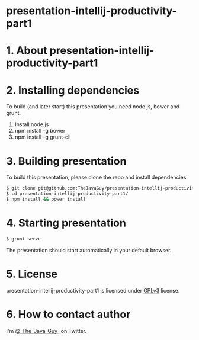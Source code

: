 # presentation-intellij-productivity-part1

# 1. About presentation-intellij-productivity-part1
# 2. Installing dependencies
To build (and later start) this presentation you need node.js, bower and grunt.
1. Install node.js
2. npm install -g bower
3. npm install -g grunt-cli
# 3. Building presentation
To build this presentation, please clone the repo and install dependencies:
```bash
$ git clone git@github.com:TheJavaGuy/presentation-intellij-productivity-part1.git
$ cd presentation-intellij-productivity-part1/
$ npm install && bower install
```
# 4. Starting presentation
```bash
$ grunt serve
```
The presentation should start automatically in your default browser.
# 5. License
presentation-intellij-productivity-part1 is licensed under [GPLv3][gpl] license.
# 6. How to contact author
I'm [@\_The\_Java\_Guy\_][twitterhandle] on Twitter.

[gpl]: https://www.gnu.org/licenses/gpl-3.0.html
[twitterhandle]: https://twitter.com/_The_Java_Guy_